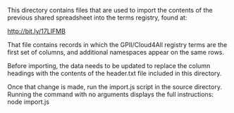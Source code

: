 This directory contains files that are used to import the contents of the previous shared spreadsheet into the terms registry, found at:

http://bit.ly/17LIFMB

That file contains records in which the GPII/Cloud4All registry terms are the first set of columns, and additional namespaces appear on the same rows.

Before importing, the data needs to be updated to replace the column headings with the contents of the header.txt file included in this directory.

Once that change is made, run the import.js script in the source directory.  Running the command with no arguments displays the full instructions:
     node import.js